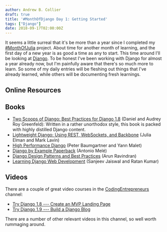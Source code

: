 ```yaml
---
author: Andrew B. Collier
draft: true
title: '#MonthOfDjango Day 1: Getting Started'
tags: ["Django"]
date: 2018-09-17T02:00:00Z
---
```


It seems a little surreal that it's be more than a year since I completed my [#MonthOfJulia][1] project. About time for another month of learning, and the first day of a new year is as good a time as any to start. This time around I'll be looking at [Django][2]. To be honest I've been working with Django for almost a year already now, but I'm painfully aware that there's so much more to learn. So some of my daily entries will be fleshing out things that I've already learned, while others will be documenting fresh learnings.

## Online Resources

## Books

* [Two Scoops of Django: Best Practices for Django 1.8][3] (Daniel and Audrey Roy Greenfeld): Written in a rather unorthodox style, this book is packed with highly distilled Django content. 
* [Lightweight Django: Using REST, WebSockets, and Backbone][4] (Julia Elman and Mark Lavin) 
* [High Performance Django][5] (Peter Baumgartner and Yann Malet) 
* [Django by Example Paperback][6] (Antonio Melé) 
* [Django Design Patterns and Best Practices][7] (Arun Ravindran) 
* [Learning Django Web Development][8] (Sanjeev Jaiswal and Ratan Kumar)

## Videos

There are a couple of great video courses in the [CodingEntrepreneurs][9] channel:

* [Try Django 1.8 --- Create an MVP Landing Page][10] 
* [Try Django 1.9 --- Build a Django Blog][11]

There are a number of other relevant videos in this channel, so well worth rummaging around.

 [1]: https://github.com/DataWookie/MonthOfJulia
 [2]: https://www.djangoproject.com/
 [3]: https://www.twoscoopspress.com/products/two-scoops-of-django-1-8
 [4]: http://shop.oreilly.com/product/0636920032502.do
 [5]: https://www.amazon.com/High-Performance-Django-Peter-Baumgartner/dp/1508748128
 [6]: https://www.amazon.com/Django-Example-Antonio-Mele/dp/1784391913
 [7]: https://www.amazon.com/Django-Design-Patterns-Best-Practices/dp/1783986646
 [8]: https://www.amazon.com/Learning-Django-Development-Sanjeev-Jaiswal/dp/1783984406
 [9]: https://www.youtube.com/user/CodingEntrepreneurs
 [10]: https://www.youtube.com/playlist?list=PLEsfXFp6DpzRcd-q4vR5qAgOZUuz8041S
 [11]: https://www.youtube.com/playlist?list=PLEsfXFp6DpzQFqfCur9CJ4QnKQTVXUsRy
